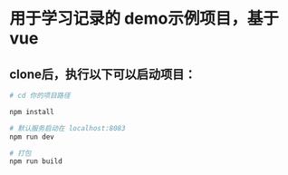 # 用于学习记录的 demo示例项目，基于vue

## clone后，执行以下可以启动项目：

``` bash
# cd 你的项目路径

npm install

# 默认服务启动在 localhost:8083
npm run dev

# 打包
npm run build

```

